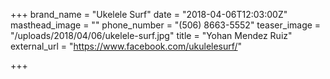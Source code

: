 +++
brand_name = "Ukelele Surf"
date = "2018-04-06T12:03:00Z"
masthead_image = ""
phone_number = "(506) 8663-5552"
teaser_image = "/uploads/2018/04/06/ukelele-surf.jpg"
title = "Yohan Mendez Ruiz"
external_url = "https://www.facebook.com/ukulelesurf/"

+++
